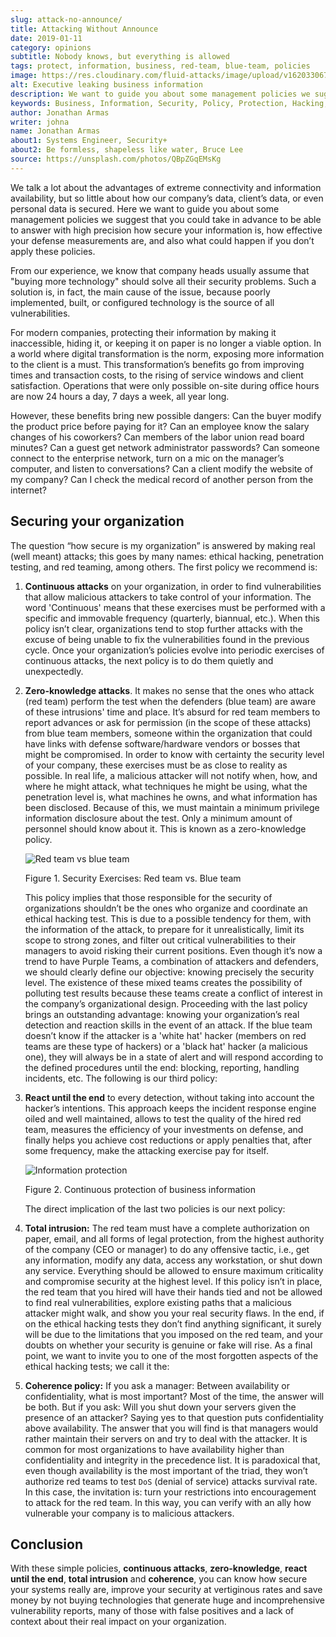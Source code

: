 ```yaml
---
slug: attack-no-announce/
title: Attacking Without Announce
date: 2019-01-11
category: opinions
subtitle: Nobody knows, but everything is allowed
tags: protect, information, business, red-team, blue-team, policies
image: https://res.cloudinary.com/fluid-attacks/image/upload/v1620330672/blog/attack-no-announce/cover_fx1pcf.webp
alt: Executive leaking business information
description: We want to guide you about some management policies we suggest that you could take to answer with high precision how secure your information is.
keywords: Business, Information, Security, Policy, Protection, Hacking, Best Practices,Ethical Hacking, Pentesting
author: Jonathan Armas
writer: johna
name: Jonathan Armas
about1: Systems Engineer, Security+
about2: Be formless, shapeless like water, Bruce Lee
source: https://unsplash.com/photos/QBpZGqEMsKg
---
```


We talk a lot about the advantages
of extreme connectivity and information availability,
but so little about how our company’s data, client’s data,
or even personal data is secured.
Here we want to guide you about some management policies
we suggest that you could take in advance
to be able to answer with high precision how secure your information is,
how effective your defense measurements are,
and also what could happen if you don’t apply these policies.

From our experience, we know that company heads usually assume that
"buying more technology" should solve all their security problems.
Such a solution is, in fact, the main cause of the issue,
because poorly implemented, built, or configured technology
is the source of all vulnerabilities.

For modern companies, protecting their information by making it inaccessible,
hiding it, or keeping it on paper is no longer a viable option.
In a world where digital transformation is the norm,
exposing more information to the client is a must.
This transformation’s benefits go from improving times and transaction costs,
to the rising of service windows and client satisfaction.
Operations that were only possible on-site during office hours
are now 24 hours a day, 7 days a week, all year long.

However, these benefits bring new possible dangers:
Can the buyer modify the product price before paying for it?
Can an employee know the salary changes of his coworkers?
Can members of the labor union read board minutes?
Can a guest get network administrator passwords?
Can someone connect to the enterprise network,
turn on a mic on the manager’s computer,
and listen to conversations?
Can a client modify the website of my company?
Can I check the medical record of another person from the internet?

## Securing your organization

The question “how secure is my organization”
is answered by making real (well meant) attacks;
this goes by many names:
ethical hacking, penetration testing, and red teaming, among others.
The first policy we recommend is:

1. **Continuous attacks** on your organization,
    in order to find vulnerabilities that allow malicious attackers
    to take control of your information.
    The word 'Continuous' means that these exercises must be performed
    with a specific and immovable frequency (quarterly, biannual, etc.).
    When this policy isn’t clear, organizations tend to stop further attacks
    with the excuse of being unable
    to fix the vulnerabilities found in the previous cycle.
    Once your organization’s policies evolve
    into periodic exercises of continuous attacks,
    the next policy is to do them quietly and unexpectedly.

2. **Zero-knowledge attacks**.
    It makes no sense that the ones who attack (red team)
    perform the test when the defenders (blue team)
    are aware of these intrusions' time and place.
    It’s absurd for red team members to report advances
    or ask for permission (in the scope of these attacks) from blue team members,
    someone within the organization that could have links
    with defense software/hardware vendors or bosses that might be compromised.
    In order to know with certainty the security level of your company,
    these exercises must be as close to reality as possible.
    In real life, a malicious attacker will not notify when,
    how, and where he might attack,
    what techniques he might be using,
    what the penetration level is,
    what machines he owns, and what information has been disclosed.
    Because of this, we must maintain a minimum privilege
    information disclosure about the test.
    Only a minimum amount of personnel should know about it.
    This is known as a zero-knowledge policy.

    <div class="imgblock">

    ![Red team vs blue team](https://res.cloudinary.com/fluid-attacks/image/upload/c_scale,w_500/v1620330673/blog/attack-no-announce/red-blue_pzcaso.webp)

    <div class="title">

    Figure 1. Security Exercises: Red team vs. Blue team

    </div>

    </div>

    This policy implies that
    those responsible for the security of organizations
    shouldn’t be the ones who organize and coordinate an ethical hacking test.
    This is due to a possible tendency for them,
    with the information of the attack,
    to prepare for it unrealistically,
    limit its scope to strong zones,
    and filter out critical vulnerabilities to their managers
    to avoid risking their current positions.
    Even though it’s now a trend to have Purple Teams,
    a combination of attackers and defenders,
    we should clearly define our objective:
    knowing precisely the security level.
    The existence of these mixed teams creates the possibility
    of polluting test results because these teams create a conflict of interest
    in the company’s organizational design.
    Proceeding with the last policy brings an outstanding advantage:
    knowing your organization’s real detection and reaction skills
    in the event of an attack.
    If the blue team doesn’t know if the attacker is a 'white hat' hacker
    (members on red teams are these type of hackers)
    or a 'black hat' hacker (a malicious one),
    they will always be in a state of alert
    and will respond according to the defined procedures until the end:
    blocking, reporting, handling incidents, etc.
    The following is our third policy:

3. **React until the end** to every detection,
    without taking into account the hacker’s intentions.
    This approach keeps the incident response engine oiled and well maintained,
    allows to test the quality of the hired red team,
    measures the efficiency of your investments on defense,
    and finally helps you achieve cost reductions
    or apply penalties that, after some frequency,
    make the attacking exercise pay for itself.

    <div class="imgblock">

    ![Information protection](https://res.cloudinary.com/fluid-attacks/image/upload/c_scale,w_500/v1620330670/blog/attack-no-announce/protect_gosch3.webp)

    <div class="title">

    Figure 2. Continuous protection of business information

    </div>

    </div>

    The direct implication of the last two policies is our next policy:

4. **Total intrusion:** The red team must have a complete authorization on paper,
    email, and all forms of legal protection,
    from the highest authority of the company (CEO or manager)
    to do any offensive tactic, i.e., get any information, modify any data,
    access any workstation, or shut down any service.
    Everything should be allowed to ensure maximum criticality
    and compromise security at the highest level.
    If this policy isn’t in place, the red team that you hired
    will have their hands tied and not be allowed to find real vulnerabilities,
    explore existing paths that a malicious attacker might walk,
    and show you your real security flaws.
    In the end, if on the ethical hacking tests
    they don’t find anything significant,
    it surely will be due to the limitations that you imposed on the red team,
    and your doubts on whether your security is genuine or fake will rise.
    As a final point, we want to invite you to one of the most forgotten aspects
    of the ethical hacking tests; we call it the:

5. **Coherence policy:**
    If you ask a manager: Between availability or confidentiality,
    what is most important? Most of the time, the answer will be both.
    But if you ask:
    Will you shut down your servers given the presence of an attacker?
    Saying yes to that question puts confidentiality above availability.
    The answer that you will find
    is that managers would rather maintain their servers on
    and try to deal with the attacker.
    It is common for most organizations to have availability
    higher than confidentiality and integrity in the precedence list.
    It is paradoxical that, even though availability
    is the most important of the triad,
    they won’t authorize red teams to test `DoS`
    (denial of service) attacks survival rate.
    In this case, the invitation is:
    turn your restrictions into encouragement to attack for the red team.
    In this way, you can verify with an ally
    how vulnerable your company is to malicious attackers.

## Conclusion

With these simple policies, **continuous attacks**, **zero-knowledge**,
**react until the end**, **total intrusion** and **coherence**,
you can know how secure your systems really are,
improve your security at vertiginous rates
and save money by not buying technologies
that generate huge and incomprehensive vulnerability reports,
many of those with false positives
and a lack of context about their real impact on your organization.
